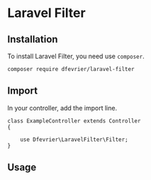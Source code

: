 # Laravel Filter

## Installation

To install Laravel Filter, you need use `composer`.

````
composer require dfevrier/laravel-filter
````

## Import

In your controller, add the import line.

````
class ExampleController extends Controller
{

    use Dfevrier\LaravelFilter\Filter;
}
````

## Usage
